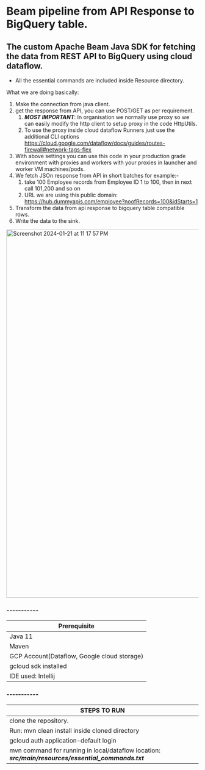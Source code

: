 # Beam pipeline from API Response to BigQuery table.
## The custom Apache Beam Java SDK for fetching the data from REST API to BigQuery using cloud dataflow. ##
*	All the essential commands are included inside Resource directory.

What we are doing basically:
1.	Make the connection from java client.
2.	get the response from API, you can use POST/GET as per requirement.
	1.	***MOST IMPORTANT***: In organisation we normally use proxy so we can easily modify the http client to setup proxy in the code HttpUtils.
 	2.	To use the proxy inside cloud dataflow Runners just use the additional CLI options https://cloud.google.com/dataflow/docs/guides/routes-firewall#network-tags-flex
  3.	With above settings you can use this code in your production grade environment with proxies and workers with your proxies in launcher and worker VM machines/pods.
4.	We fetch JSOn response from API in short batches for example:-
	1.	take 100 Employee records from Employee ID 1 to 100, then in next call 101,200 and so on
 	2.	URL we are using this public domain: https://hub.dummyapis.com/employee?noofRecords=100&idStarts=1
5.	Transform the data from api response to bigquery table compatible rows.
6.	Write the data to the sink.
<img width="965" alt="Screenshot 2024-01-21 at 11 17 57 PM" src="https://github.com/SiddharthSoni596/ApiToBqApacheBeam/assets/38645282/501362a8-b201-462a-aea6-873f720c1033">

### -----------
Prerequisite  | 
------------- |
Java 11 | 
Maven  |
GCP Account(Dataflow, Google cloud storage) |
gcloud sdk installed |
IDE used: Intellij |

### -----------
STEPS TO RUN  |
------------- |
clone the repository. | 
Run: mvn clean install inside cloned directory  |
gcloud auth application-default login |
mvn command for running in local/dataflow location: ***src/main/resources/essential_commands.txt*** |
